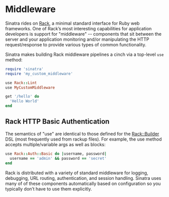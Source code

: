 Middleware
==========

Sinatra rides on [Rack][rack], a minimal standard interface for Ruby web
frameworks. One of Rack’s most interesting capabilities for application
developers is support for "middleware" -- components that sit between the
server and your application monitoring and/or manipulating the HTTP
request/response to provide various types of common functionality.

Sinatra makes building Rack middleware pipelines a cinch via a top-level `use` method:

```ruby
require 'sinatra'
require 'my_custom_middleware'

use Rack::Lint
use MyCustomMiddleware

get '/hello' do
  'Hello World'
end
```

## Rack HTTP Basic Authentication

The semantics of "use" are identical to those defined for the
[Rack::Builder][rack_builder] DSL (most frequently used from rackup files). For
example, the use  method accepts multiple/variable args as well as blocks:

```ruby
use Rack::Auth::Basic do |username, password|
  username == 'admin' && password == 'secret'
end
```

Rack is distributed with a variety of standard middleware for logging,
debugging, URL routing, authentication, and session handling. Sinatra uses many
of of these components automatically based on configuration so you typically
don’t have to use them explicitly.

[rack]: http://rack.rubyforge.org/
[rack_builder]: https://rubydoc.info/github/rack/rack/Rack/Builder

